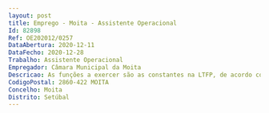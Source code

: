 ```yaml
--- 
layout: post
title: Emprego - Moita - Assistente Operacional
Id: 82898
Ref: OE202012/0257
DataAbertura: 2020-12-11
DataFecho: 2020-12-28
Trabalho: Assistente Operacional
Empregador: Câmara Municipal da Moita
Descricao: As funções a exercer são as constantes na LTFP, de acordo com o estabelecido no mapa de pessoal em vigor, concretamente  Conduzir veículos ligeiros, pesados e máquinas, operar outros equipamentos especiais hidráulicos e pneumáticos, cuidar do bom estado de funcionamento dos mesmos, prevenir quanto à necessidade de reparações, de avarias, etc.  efetuar abastecimentos de combustível e atestos de água e óleo do motor, cuidar da limpeza interior e exterior dos equipamentos.
CodigoPostal: 2860-422 MOITA
Concelho: Moita
Distrito: Setúbal
--- 
```

